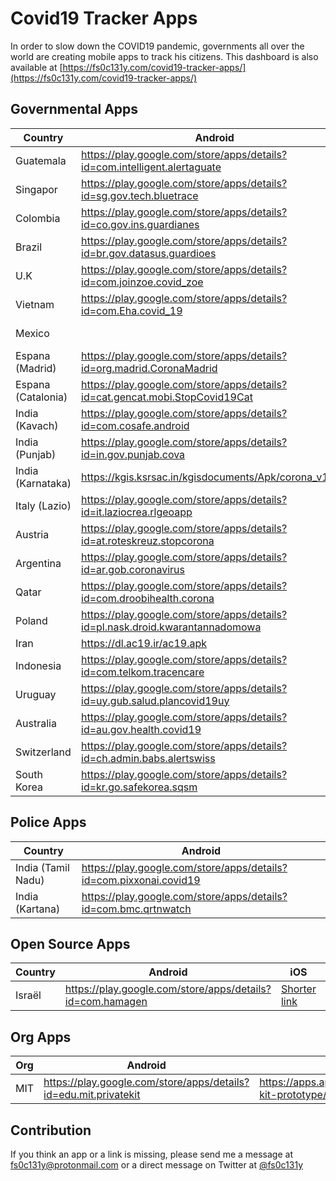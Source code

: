 # Covid19 Tracker Apps

In order to slow down the COVID19 pandemic, governments all over the world are creating mobile apps to track his citizens. This dashboard is also available at [https://fs0c131y.com/covid19-tracker-apps/](https://fs0c131y.com/covid19-tracker-apps/)

## Governmental Apps

| Country            | Android                                                                       | iOS                                                                                                                                           |
| ------------------ | ----------------------------------------------------------------------------- | --------------------------------------------------------------------------------------------------------------------------------------------- |
| Guatemala          | https://play.google.com/store/apps/details?id=com.intelligent.alertaguate     | https://apps.apple.com/us/app/alerta-guate/id1472419119                                                                                       |
| Singapor           | https://play.google.com/store/apps/details?id=sg.gov.tech.bluetrace           | https://apps.apple.com/sg/app/tracetogether/id1498276074                                                                                      |
| Colombia           | https://play.google.com/store/apps/details?id=co.gov.ins.guardianes           | https://apps.apple.com/co/app/coronapp-colombia/id1502037648                                                                                  |
| Brazil             | https://play.google.com/store/apps/details?id=br.gov.datasus.guardioes        | https://apps.apple.com/fr/app/coronav%C3%ADrus-sus/id1408008382                                                                               |
| U.K                | https://play.google.com/store/apps/details?id=com.joinzoe.covid_zoe           | https://apps.apple.com/gb/app/covid-symptom-tracker/id1503529611                                                                              |
| Vietnam            | https://play.google.com/store/apps/details?id=com.Eha.covid_19                | https://apps.apple.com/us/app/covid-19/id1501810040?ls=1                                                                                      |
| Mexico             |                                                                               | https://apps.apple.com/fr/app/covid-19-jalisco/id1504356187                                                                                   |
| Espana (Madrid)    | https://play.google.com/store/apps/details?id=org.madrid.CoronaMadrid         | https://apps.apple.com/es/app/coronamadrid/id1502911576                                                                                       |
| Espana (Catalonia) | https://play.google.com/store/apps/details?id=cat.gencat.mobi.StopCovid19Cat  | https://apps.apple.com/us/app/stop-covid19-cat/id1502992288                                                                                   |
| India (Kavach)     | https://play.google.com/store/apps/details?id=com.cosafe.android              |                                                                                                                                               |
| India (Punjab)     | https://play.google.com/store/apps/details?id=in.gov.punjab.cova              | https://apps.apple.com/fr/app/cova-punjab/id1501977319                                                                                        |
| India (Karnataka)  | https://kgis.ksrsac.in/kgisdocuments/Apk/corona_v1.apk                        |                                                                                                                                               |
| Italy (Lazio)      | https://play.google.com/store/apps/details?id=it.laziocrea.rlgeoapp           | https://apps.apple.com/it/app/salutelazio/id1201847471                                                                                        |
| Austria            | https://play.google.com/store/apps/details?id=at.roteskreuz.stopcorona        | https://apps.apple.com/at/app/apple-store/id1503717224                                                                                        |
| Argentina          | https://play.google.com/store/apps/details?id=ar.gob.coronavirus              |                                                                                                                                               |
| Qatar              | https://play.google.com/store/apps/details?id=com.droobihealth.corona         | https://apps.apple.com/us/app/droobi/id1258209665                                                                                             |
| Poland             | https://play.google.com/store/apps/details?id=pl.nask.droid.kwarantannadomowa | https://apps.apple.com/pl/app/kwarantanna-domowa/id1502997499                                                                                 |
| Iran               | https://dl.ac19.ir/ac19.apk                                                   |                                                                                                                                               |
| Indonesia          | https://play.google.com/store/apps/details?id=com.telkom.tracencare           |                                                                                                                                               |
| Uruguay            | https://play.google.com/store/apps/details?id=uy.gub.salud.plancovid19uy      | https://apps.apple.com/us/app/coronavirus-uy/id1503026854                                                                                     |
| Australia          | https://play.google.com/store/apps/details?id=au.gov.health.covid19           | https://apps.apple.com/au/app/coronavirus-australia/id1503846231                                                                              |
| Switzerland        | https://play.google.com/store/apps/details?id=ch.admin.babs.alertswiss        | https://apps.apple.com/ch/app/alertswiss/id957339177                                                                                          |
| South Korea        | https://play.google.com/store/apps/details?id=kr.go.safekorea.sqsm            | [Shorter link](https://apps.apple.com/gb/app/%EC%9E%90%EA%B0%80%EA%B2%A9%EB%A6%AC%EC%9E%90-%EC%95%88%EC%A0%84%EB%B3%B4%ED%98%B8/id1502372537) |

## Police Apps

| Country            | Android                                                            |
| ------------------ | ------------------------------------------------------------------ |
| India (Tamil Nadu) | https://play.google.com/store/apps/details?id=com.pixxonai.covid19 |
| India (Kartana)    | https://play.google.com/store/apps/details?id=com.bmc.qrtnwatch    |

## Open Source Apps

| Country | Android                                                   | iOS                                                                                                                                                                                                                  | Repo                                             |
| ------- | --------------------------------------------------------- | -------------------------------------------------------------------------------------------------------------------------------------------------------------------------------------------------------------------- | ------------------------------------------------ |
| Israël  | https://play.google.com/store/apps/details?id=com.hamagen | [Shorter link](https://apps.apple.com/us/app/%D7%94%D7%9E%D7%92%D7%9F-%D7%90%D7%A4%D7%9C%D7%99%D7%A7%D7%A6%D7%99%D7%94-%D7%9C%D7%9E%D7%9C%D7%97%D7%9E%D7%94-%D7%91%D7%A7%D7%95%D7%A8%D7%95%D7%A0%D7%94/id1503224314) | https://github.com/MohGovIL/hamagen-react-native |

## Org Apps

| Org | Android                                                          | iOS                                                              |
| --- | ---------------------------------------------------------------- | ---------------------------------------------------------------- |
| MIT | https://play.google.com/store/apps/details?id=edu.mit.privatekit | https://apps.apple.com/us/app/private-kit-prototype/id1501903733 |

## Contribution

If you think an app or a link is missing, please send me a message at [fs0c131y@protonmail.com](mailto:fs0c131y@protonmail.com) or a direct message on Twitter at [@fs0c131y](twitter.com/fs0c131y)


